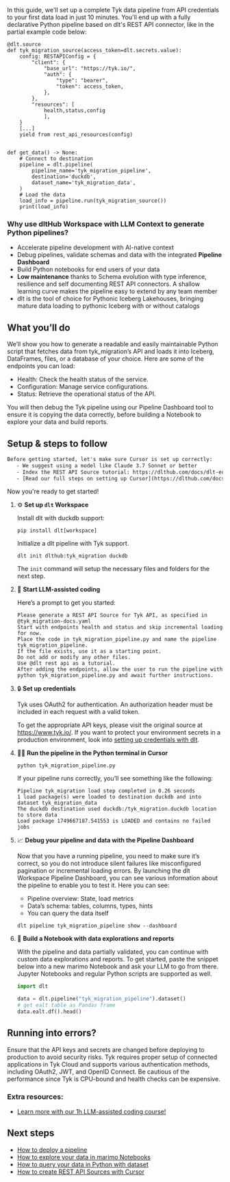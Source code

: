 In this guide, we'll set up a complete Tyk data pipeline from API credentials to your first data load in just 10 minutes. You'll end up with a fully declarative Python pipeline based on dlt's REST API connector, like in the partial example code below:

```python-outcome
@dlt.source
def tyk_migration_source(access_token=dlt.secrets.value):
    config: RESTAPIConfig = {
        "client": {
            "base_url": "https://tyk.io/",
            "auth": {
                "type": "bearer",
                "token": access_token,
            },
        },
        "resources": [
            health,status,config
            ],
    }
    [...]
    yield from rest_api_resources(config)


def get_data() -> None:
    # Connect to destination
    pipeline = dlt.pipeline(
        pipeline_name='tyk_migration_pipeline',
        destination='duckdb',
        dataset_name='tyk_migration_data', 
    )
    # Load the data
    load_info = pipeline.run(tyk_migration_source())
    print(load_info) 
```

### Why use dltHub Workspace with LLM Context to generate Python pipelines?

- Accelerate pipeline development with AI-native context
- Debug pipelines, validate schemas and data with the integrated **Pipeline Dashboard**
- Build Python notebooks for end users of your data
- **Low maintenance** thanks to Schema evolution with type inference, resilience and self documenting REST API connectors. A shallow learning curve makes the pipeline easy to extend by any team member
- dlt is the tool of choice for Pythonic Iceberg Lakehouses, bringing mature data loading to pythonic Iceberg with or without catalogs

## What you’ll do

We’ll show you how to generate a readable and easily maintainable Python script that fetches data from tyk_migration’s API and loads it into Iceberg, DataFrames, files, or a database of your choice. Here are some of the endpoints you can load:

- Health: Check the health status of the service.
- Configuration: Manage service configurations.
- Status: Retrieve the operational status of the API.

You will then debug the Tyk pipeline using our Pipeline Dashboard tool to ensure it is copying the data correctly, before building a Notebook to explore your data and build reports.

## Setup & steps to follow

```default
Before getting started, let's make sure Cursor is set up correctly:
   - We suggest using a model like Claude 3.7 Sonnet or better
   - Index the REST API Source tutorial: https://dlthub.com/docs/dlt-ecosystem/verified-sources/rest_api/ and add it to context as **@dlt rest api**
   - [Read our full steps on setting up Cursor](https://dlthub.com/docs/dlt-ecosystem/llm-tooling/cursor-restapi#23-configuring-cursor-with-documentation)
```

Now you're ready to get started!

1. ⚙️ **Set up `dlt` Workspace**
    
    Install dlt with duckdb support:
    ```shell
    pip install dlt[workspace]
    ```

    Initialize a dlt pipeline with Tyk support.
    ```shell
    dlt init dlthub:tyk_migration duckdb
    ```

    The `init` command will setup the necessary files and folders for the next step.
    
2. 🤠 **Start LLM-assisted coding**
    
    Here’s a prompt to get you started:
    
    ```prompt
    Please generate a REST API Source for Tyk API, as specified in @tyk_migration-docs.yaml 
    Start with endpoints health and status and skip incremental loading for now. 
    Place the code in tyk_migration_pipeline.py and name the pipeline tyk_migration_pipeline. 
    If the file exists, use it as a starting point. 
    Do not add or modify any other files. 
    Use @dlt rest api as a tutorial. 
    After adding the endpoints, allow the user to run the pipeline with python tyk_migration_pipeline.py and await further instructions.
    ```

    
3. 🔒 **Set up credentials** 
    
    Tyk uses OAuth2 for authentication. An authorization header must be included in each request with a valid token.
    
    To get the appropriate API keys, please visit the original source at https://www.tyk.io/.
    If you want to protect your environment secrets in a production environment, look into [setting up credentials with dlt](https://dlthub.com/docs/walkthroughs/add_credentials).
    
4. 🏃‍♀️ **Run the pipeline in the Python terminal in Cursor**
    
    ```shell
    python tyk_migration_pipeline.py
    ```
    
    If your pipeline runs correctly, you’ll see something like the following:
    
    ```shell
    Pipeline tyk_migration load step completed in 0.26 seconds
    1 load package(s) were loaded to destination duckdb and into dataset tyk_migration_data
    The duckdb destination used duckdb:/tyk_migration.duckdb location to store data
    Load package 1749667187.541553 is LOADED and contains no failed jobs
    ```
    
5. 📈 **Debug your pipeline and data with the Pipeline Dashboard**

    Now that you have a running pipeline, you need to make sure it’s correct, so you do not introduce silent failures like misconfigured pagination or incremental loading errors. By launching the dlt Workspace Pipeline Dashboard, you can see various information about the pipeline to enable you to test it. Here you can see:
    - Pipeline overview: State, load metrics
    - Data’s schema: tables, columns, types, hints
    - You can query the data itself
    
    ```shell
    dlt pipeline tyk_migration_pipeline show --dashboard
    ```
    
6. 🐍 **Build a Notebook with data explorations and reports**

    With the pipeline and data partially validated, you can continue with custom data explorations and reports. To get started, paste the snippet below into a new marimo Notebook and ask your LLM to go from there. Jupyter Notebooks and regular Python scripts are supported as well.

    
    ```python
    import dlt

   data = dlt.pipeline("tyk_migration_pipeline").dataset()
   # get ealt table as Pandas frame
   data.ealt.df().head()
    ```

## Running into errors?

Ensure that the API keys and secrets are changed before deploying to production to avoid security risks. Tyk requires proper setup of connected applications in Tyk Cloud and supports various authentication methods, including OAuth2, JWT, and OpenID Connect. Be cautious of the performance since Tyk is CPU-bound and health checks can be expensive.

### Extra resources:

- [Learn more with our 1h LLM-assisted coding course!](https://www.youtube.com/watch?v=GGid70rnJuM)

## Next steps

- [How to deploy a pipeline](https://dlthub.com/docs/walkthroughs/deploy-a-pipeline)
- [How to explore your data in marimo Notebooks](https://dlthub.com/docs/general-usage/dataset-access/marimo)
- [How to query your data in Python with dataset](https://dlthub.com/docs/general-usage/dataset-access/dataset)
- [How to create REST API Sources with Cursor](https://dlthub.com/docs/dlt-ecosystem/llm-tooling/cursor-restapi)